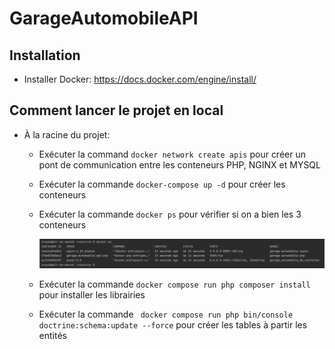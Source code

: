 # GarageAutomobileAPI

## Installation

- Installer Docker: https://docs.docker.com/engine/install/

## Comment lancer le projet en local

- À la racine du projet:
  - Exécuter la command `docker network create apis` pour créer un pont de communication entre les conteneurs PHP, NGINX et MYSQL
  - Exécuter la commande `docker-compose up -d` pour créer les conteneurs
  - Exécuter la commande `docker ps` pour vérifier si on a bien les 3 conteneurs
  
    ![ScreenShot](./readme/containers.png)
  
  - Exécuter la commande `docker compose run php composer install` pour installer les librairies
  - Exécuter la commande ` docker compose run php bin/console doctrine:schema:update --force` pour créer les tables à partir les entités 
